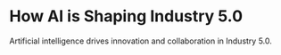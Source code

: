 # How AI is Shaping Industry 5.0

Artificial intelligence drives innovation and collaboration in Industry 5.0.
